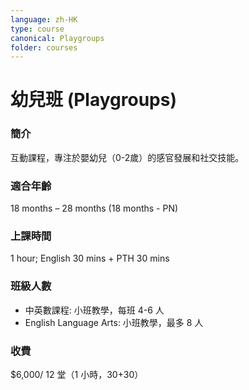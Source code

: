 ```yaml
---
language: zh-HK
type: course
canonical: Playgroups
folder: courses
---
```

# 幼兒班 (Playgroups)

### 簡介
互動課程，專注於嬰幼兒（0-2歲）的感官發展和社交技能。

### 適合年齡
18 months – 28 months (18 months - PN)

### 上課時間
1 hour; English 30 mins + PTH 30 mins

### 班級人數
- 中英數課程: 小班教學，每班 4-6 人
- English Language Arts: 小班教學，最多 8 人

### 收費
$6,000/ 12 堂（1 小時，30+30）

